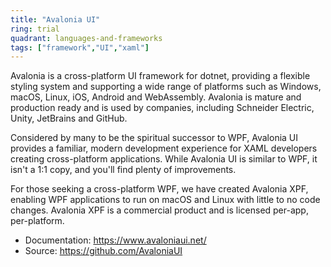 ```yaml
---
title: "Avalonia UI"
ring: trial
quadrant: languages-and-frameworks
tags: ["framework","UI","xaml"]
--- 
```

Avalonia is a cross-platform UI framework for dotnet, providing a flexible styling system and supporting a wide range of platforms such as Windows, macOS, Linux, iOS, Android and WebAssembly. Avalonia is mature and production ready and is used by companies, including Schneider Electric, Unity, JetBrains and GitHub.

Considered by many to be the spiritual successor to WPF, Avalonia UI provides a familiar, modern development experience for XAML developers creating cross-platform applications. While Avalonia UI is similar to WPF, it isn't a 1:1 copy, and you'll find plenty of improvements.

For those seeking a cross-platform WPF, we have created Avalonia XPF, enabling WPF applications to run on macOS and Linux with little to no code changes. Avalonia XPF is a commercial product and is licensed per-app, per-platform.

- Documentation: https://www.avaloniaui.net/
- Source: https://github.com/AvaloniaUI
